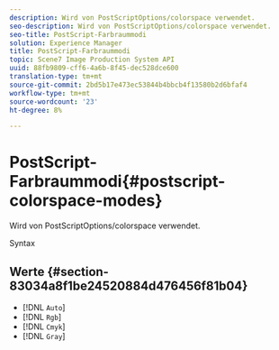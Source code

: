```yaml
---
description: Wird von PostScriptOptions/colorspace verwendet.
seo-description: Wird von PostScriptOptions/colorspace verwendet.
seo-title: PostScript-Farbraummodi
solution: Experience Manager
title: PostScript-Farbraummodi
topic: Scene7 Image Production System API
uuid: 88fb9809-cff6-4a6b-8f45-dec528dce600
translation-type: tm+mt
source-git-commit: 2bd5b17e473ec53844b4bbcb4f13580b2d6bfaf4
workflow-type: tm+mt
source-wordcount: '23'
ht-degree: 8%

---
```



# PostScript-Farbraummodi{#postscript-colorspace-modes}

Wird von PostScriptOptions/colorspace verwendet.

Syntax

## Werte {#section-83034a8f1be24520884d476456f81b04}

* [!DNL `Auto`]
* [!DNL `Rgb`]
* [!DNL `Cmyk`]
* [!DNL `Gray`]

